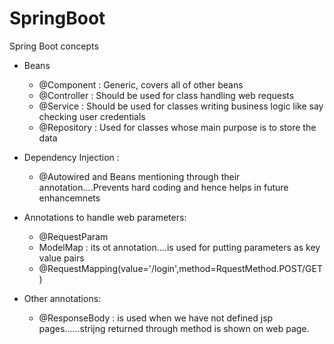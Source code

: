 # SpringBoot
Spring Boot concepts

- Beans
  - @Component : Generic, covers all of other beans
  - @Controller : Should be used for class handling web requests
  - @Service : Should be used for classes writing business logic like say checking user credentials
  - @Repository : Used for classes whose main purpose is to store the data

- Dependency Injection :
  - @Autowired and Beans mentioning through their annotation....Prevents hard coding and hence helps in future enhancemnets
  
- Annotations to handle web parameters:
  - @RequestParam 
  - ModelMap : its ot annotation....is used for putting parameters as key value pairs
  - @RequestMapping(value='/login',method=RquestMethod.POST/GET)
  
- Other annotations:
  - @ResponseBody : is used when we have not defined jsp pages......strijng returned through method is shown on web page.
  

